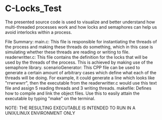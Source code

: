 # C-Locks_Test
The presented source code is used to visualize and better understand how multi-threaded processes work and how locks and semaphores can help us avoid interlocks within a process. 

File Summary:
  main.c: This file is responsible for instantiating the threads of the process and making these threads do something, which in this case is simulating whether these threads are reading or writing to file.
  readerwritter.c: This file contains the definition for the locks that will be used by the threads of the process. This is achieved by making use of the semaphore library.
  scenarioGenerator: This CPP file can be used to generate a certain amount of arbitrary cases which define what each of the threads will be doing. For example, it could generate a line which looks like "rrwrwwrr", then the executable from the readerwritter.c would use this text file and assign 5 reading threads and 3 writing threads.
  makefile: Defines how to compile and link the object files. Use this to easily attain the executable by typing "make" on the terminal.
  
NOTE: THE RESULTING EXECUTABLE IS INTENDED TO RUN IN A UNIX/LINUX ENVIRONMENT ONLY
